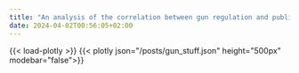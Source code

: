 ```yaml
---
title: "An analysis of the correlation between gun regulation and public safety in the United States of America"
date: 2024-04-02T00:56:05+02:00
---
```

{{< load-plotly >}}
{{< plotly json="/posts/gun_stuff.json" height="500px" modebar="false">}}
